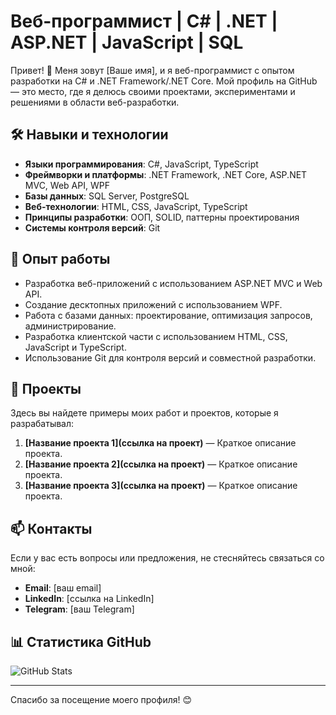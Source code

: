 # Веб-программист | C# | .NET | ASP.NET | JavaScript | SQL

Привет! 👋 Меня зовут [Ваше имя], и я веб-программист с опытом разработки на C# и .NET Framework/.NET Core. Мой профиль на GitHub — это место, где я делюсь своими проектами, экспериментами и решениями в области веб-разработки.

## 🛠 Навыки и технологии

- **Языки программирования**: C#, JavaScript, TypeScript
- **Фреймворки и платформы**: .NET Framework, .NET Core, ASP.NET MVC, Web API, WPF
- **Базы данных**: SQL Server, PostgreSQL
- **Веб-технологии**: HTML, CSS, JavaScript, TypeScript
- **Принципы разработки**: ООП, SOLID, паттерны проектирования
- **Системы контроля версий**: Git

## 🚀 Опыт работы

- Разработка веб-приложений с использованием ASP.NET MVC и Web API.
- Создание десктопных приложений с использованием WPF.
- Работа с базами данных: проектирование, оптимизация запросов, администрирование.
- Разработка клиентской части с использованием HTML, CSS, JavaScript и TypeScript.
- Использование Git для контроля версий и совместной разработки.

## 📂 Проекты

Здесь вы найдете примеры моих работ и проектов, которые я разрабатывал:

1. **[Название проекта 1](ссылка на проект)** — Краткое описание проекта.
2. **[Название проекта 2](ссылка на проект)** — Краткое описание проекта.
3. **[Название проекта 3](ссылка на проект)** — Краткое описание проекта.

## 📫 Контакты

Если у вас есть вопросы или предложения, не стесняйтесь связаться со мной:

- **Email**: [ваш email]
- **LinkedIn**: [ссылка на LinkedIn]
- **Telegram**: [ваш Telegram]

## 📊 Статистика GitHub

![GitHub Stats](https://github-readme-stats.vercel.app/api?username=ваш_username&show_icons=true&theme=radical)

---

Спасибо за посещение моего профиля! 😊
